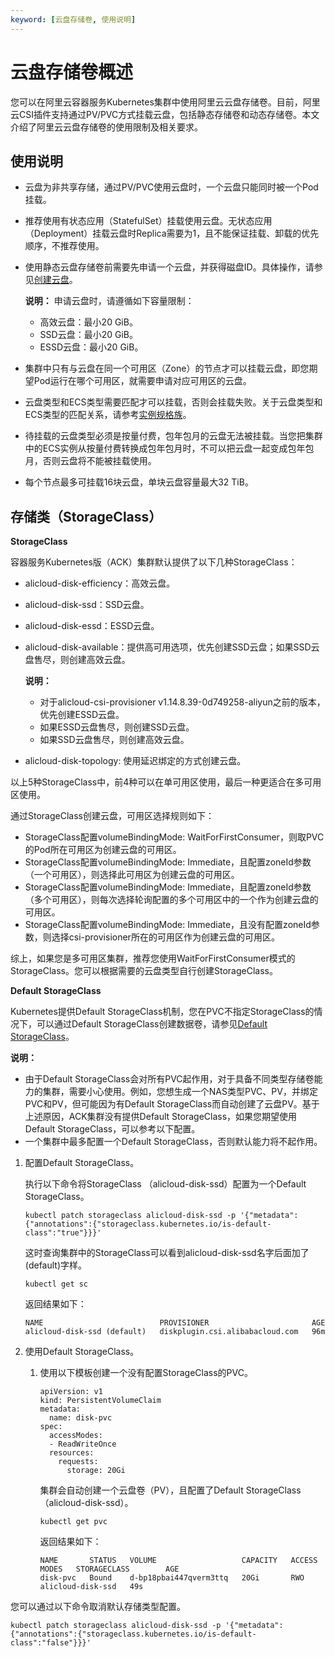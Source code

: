 ```yaml
---
keyword: [云盘存储卷, 使用说明]
---
```


# 云盘存储卷概述

您可以在阿里云容器服务Kubernetes集群中使用阿里云云盘存储卷。目前，阿里云CSI插件支持通过PV/PVC方式挂载云盘，包括静态存储卷和动态存储卷。本文介绍了阿里云云盘存储卷的使用限制及相关要求。

## 使用说明

-   云盘为非共享存储，通过PV/PVC使用云盘时，一个云盘只能同时被一个Pod挂载。
-   推荐使用有状态应用（StatefulSet）挂载使用云盘。无状态应用（Deployment）挂载云盘时Replica需要为1，且不能保证挂载、卸载的优先顺序，不推荐使用。
-   使用静态云盘存储卷前需要先申请一个云盘，并获得磁盘ID。具体操作，请参见[创建云盘](/cn.zh-CN/块存储/云盘基础操作/创建云盘/创建云盘.md)。

    **说明：** 申请云盘时，请遵循如下容量限制：

    -   高效云盘：最小20 GiB。
    -   SSD云盘：最小20 GiB。
    -   ESSD云盘：最小20 GiB。
-   集群中只有与云盘在同一个可用区（Zone）的节点才可以挂载云盘，即您期望Pod运行在哪个可用区，就需要申请对应可用区的云盘。
-   云盘类型和ECS类型需要匹配才可以挂载，否则会挂载失败。关于云盘类型和ECS类型的匹配关系，请参考[实例规格族](/cn.zh-CN/实例/实例规格族.md)。
-   待挂载的云盘类型必须是按量付费，包年包月的云盘无法被挂载。当您把集群中的ECS实例从按量付费转换成包年包月时，不可以把云盘一起变成包年包月，否则云盘将不能被挂载使用。
-   每个节点最多可挂载16块云盘，单块云盘容量最大32 TiB。

## 存储类（StorageClass）

**StorageClass**

容器服务Kubernetes版（ACK）集群默认提供了以下几种StorageClass：

-   alicloud-disk-efficiency：高效云盘。
-   alicloud-disk-ssd：SSD云盘。
-   alicloud-disk-essd：ESSD云盘。
-   alicloud-disk-available：提供高可用选项，优先创建SSD云盘；如果SSD云盘售尽，则创建高效云盘。

    **说明：**

    -   对于alicloud-csi-provisioner v1.14.8.39-0d749258-aliyun之前的版本，优先创建ESSD云盘。
    -   如果ESSD云盘售尽，则创建SSD云盘。
    -   如果SSD云盘售尽，则创建高效云盘。
-   alicloud-disk-topology: 使用延迟绑定的方式创建云盘。

以上5种StorageClass中，前4种可以在单可用区使用，最后一种更适合在多可用区使用。

通过StorageClass创建云盘，可用区选择规则如下：

-   StorageClass配置volumeBindingMode: WaitForFirstConsumer，则取PVC的Pod所在可用区为创建云盘的可用区。
-   StorageClass配置volumeBindingMode: Immediate，且配置zoneId参数（一个可用区），则选择此可用区为创建云盘的可用区。
-   StorageClass配置volumeBindingMode: Immediate，且配置zoneId参数（多个可用区），则每次选择轮询配置的多个可用区中的一个作为创建云盘的可用区。
-   StorageClass配置volumeBindingMode: Immediate，且没有配置zoneId参数，则选择csi-provisioner所在的可用区作为创建云盘的可用区。

综上，如果您是多可用区集群，推荐您使用WaitForFirstConsumer模式的StorageClass。您可以根据需要的云盘类型自行创建StorageClass。

**Default StorageClass**

Kubernetes提供Default StorageClass机制，您在PVC不指定StorageClass的情况下，可以通过Default StorageClass创建数据卷，请参见[Default StorageClass](https://kubernetes.io/docs/tasks/administer-cluster/change-default-storage-class/)。

**说明：**

-   由于Default StorageClass会对所有PVC起作用，对于具备不同类型存储卷能力的集群，需要小心使用。例如，您想生成一个NAS类型PVC、PV，并绑定PVC和PV，但可能因为有Default StorageClass而自动创建了云盘PV。基于上述原因，ACK集群没有提供Default StorageClass，如果您期望使用Default StorageClass，可以参考以下配置。
-   一个集群中最多配置一个Default StorageClass，否则默认能力将不起作用。

1.  配置Default StorageClass。

    执行以下命令将StorageClass （alicloud-disk-ssd）配置为一个Default StorageClass。

    ```
    kubectl patch storageclass alicloud-disk-ssd -p '{"metadata": {"annotations":{"storageclass.kubernetes.io/is-default-class":"true"}}}'
    ```

    这时查询集群中的StorageClass可以看到alicloud-disk-ssd名字后面加了\(default\)字样。

    ```
    kubectl get sc
    ```

    返回结果如下：

    ```
    NAME                          PROVISIONER                       AGE
    alicloud-disk-ssd (default)   diskplugin.csi.alibabacloud.com   96m
    ```

2.  使用Default StorageClass。

    1.  使用以下模板创建一个没有配置StorageClass的PVC。

        ```
        apiVersion: v1
        kind: PersistentVolumeClaim
        metadata:
          name: disk-pvc
        spec:
          accessModes:
          - ReadWriteOnce
          resources:
            requests:
              storage: 20Gi
        ```

        集群会自动创建一个云盘卷（PV），且配置了Default StorageClass（alicloud-disk-ssd）。

        ```
        kubectl get pvc
        ```

        返回结果如下：

        ```
        NAME       STATUS   VOLUME                   CAPACITY   ACCESS MODES   STORAGECLASS        AGE
        disk-pvc   Bound    d-bp18pbai447qverm3ttq   20Gi       RWO            alicloud-disk-ssd   49s
        ```


您可以通过以下命令取消默认存储类型配置。

```
kubectl patch storageclass alicloud-disk-ssd -p '{"metadata": {"annotations":{"storageclass.kubernetes.io/is-default-class":"false"}}}'
```

